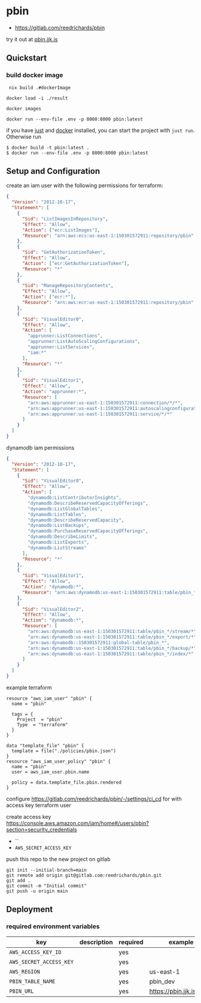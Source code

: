 # pbin

- https://gitlab.com/reedrichards/pbin

try it out at [pbin.jjk.is](https://pbin.jjk.is)

## Quickstart

### build docker image 

```
 nix build .#dockerImage
 ```

```
docker load -i ./result
```

```
docker images
```

```
docker run --env-file .env -p 8000:8000 pbin:latest
```

if you have [just](https://github.com/casey/just) and [docker](https://docs.docker.com/get-docker/) installed, you can
start the project with `just run`. Otherwise run

```shell
$ docker build -t pbin:latest . 
$ docker run --env-file .env -p 8000:8000 pbin:latest
```

## Setup and Configuration

create an iam user with the following permissions for terraform:

```json
{
  "Version": "2012-10-17",
  "Statement": [
    {
      "Sid": "ListImagesInRepository",
      "Effect": "Allow",
      "Action": ["ecr:ListImages"],
      "Resource": "arn:aws:ecs:us-east-1:150301572911:repository/pbin"
    },
    {
      "Sid": "GetAuthorizationToken",
      "Effect": "Allow",
      "Action": ["ecr:GetAuthorizationToken"],
      "Resource": "*"
    },
    {
      "Sid": "ManageRepositoryContents",
      "Effect": "Allow",
      "Action": ["ecr:*"],
      "Resource": "arn:aws:ecr:us-east-1:150301572911:repository/pbin"
    },
    {
      "Sid": "VisualEditor0",
      "Effect": "Allow",
      "Action": [
        "apprunner:ListConnections",
        "apprunner:ListAutoScalingConfigurations",
        "apprunner:ListServices",
        "iam:*"
      ],
      "Resource": "*"
    },
    {
      "Sid": "VisualEditor1",
      "Effect": "Allow",
      "Action": "apprunner:*",
      "Resource": [
        "arn:aws:apprunner:us-east-1:150301572911:connection/*/*",
        "arn:aws:apprunner:us-east-1:150301572911:autoscalingconfiguration/*/*/*",
        "arn:aws:apprunner:us-east-1:150301572911:service/*/*"
      ]
    }
  ]
}
```

dynamodb iam permissions

```json
{
  "Version": "2012-10-17",
  "Statement": [
    {
      "Sid": "VisualEditor0",
      "Effect": "Allow",
      "Action": [
        "dynamodb:ListContributorInsights",
        "dynamodb:DescribeReservedCapacityOfferings",
        "dynamodb:ListGlobalTables",
        "dynamodb:ListTables",
        "dynamodb:DescribeReservedCapacity",
        "dynamodb:ListBackups",
        "dynamodb:PurchaseReservedCapacityOfferings",
        "dynamodb:DescribeLimits",
        "dynamodb:ListExports",
        "dynamodb:ListStreams"
      ],
      "Resource": "*"
    },
    {
      "Sid": "VisualEditor1",
      "Effect": "Allow",
      "Action": "dynamodb:*",
      "Resource": "arn:aws:dynamodb:us-east-1:150301572911:table/pbin_*"
    },
    {
      "Sid": "VisualEditor2",
      "Effect": "Allow",
      "Action": "dynamodb:*",
      "Resource": [
        "arn:aws:dynamodb:us-east-1:150301572911:table/pbin_*/stream/*",
        "arn:aws:dynamodb:us-east-1:150301572911:table/pbin_*/export/*",
        "arn:aws:dynamodb::150301572911:global-table/pbin_*",
        "arn:aws:dynamodb:us-east-1:150301572911:table/pbin_*/backup/*",
        "arn:aws:dynamodb:us-east-1:150301572911:table/pbin_*/index/*"
      ]
    }
  ]
}
```

example terraform

```hcl
resource "aws_iam_user" "pbin" {
  name = "pbin"

  tags = {
    Project  = "pbin"
    Type  = "terraform"
  }
}

data "template_file" "pbin" {
  template = file("./policies/pbin.json")
}
resource "aws_iam_user_policy" "pbin" {
  name = "pbin"
  user = aws_iam_user.pbin.name

  policy = data.template_file.pbin.rendered
}

```

configure https://gitlab.com/reedrichards/pbin/-/settings/ci_cd
for with access key terraform user

create access key https://console.aws.amazon.com/iam/home#/users/pbin?section=security_credentials

- ``
- `AWS_SECRET_ACCESS_KEY`

push this repo to the new project on gitlab

```shell
git init --initial-branch=main
git remote add origin git@gitlab.com:reedrichards/pbin.git
git add .
git commit -m "Initial commit"
git push -u origin main
```

## Deployment

### required environment variables

| key                     | description | required | example                  |
| ----------------------- | ----------- | -------- | ------------------------ |
| `AWS_ACCESS_KEY_ID`     |             | yes      |                          |
| `AWS_SECRET_ACCESS_KEY` |             | yes      |                          |
| `AWS_REGION`            |             | yes      | us-east-1                |
| `PBIN_TABLE_NAME`       |             | yes      | pbin_dev                 |
| `PBIN_URL`              |             | yes      | https://pbin.jjk.is:8000 |

